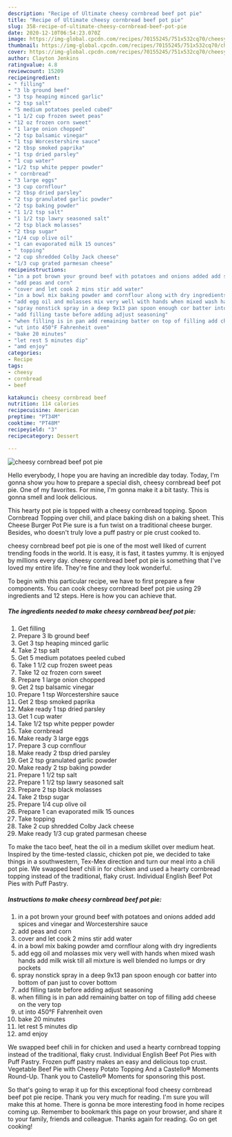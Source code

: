 ```yaml
---
description: "Recipe of Ultimate cheesy cornbread beef pot pie"
title: "Recipe of Ultimate cheesy cornbread beef pot pie"
slug: 358-recipe-of-ultimate-cheesy-cornbread-beef-pot-pie
date: 2020-12-10T06:54:23.070Z
image: https://img-global.cpcdn.com/recipes/70155245/751x532cq70/cheesy-cornbread-beef-pot-pie-recipe-main-photo.jpg
thumbnail: https://img-global.cpcdn.com/recipes/70155245/751x532cq70/cheesy-cornbread-beef-pot-pie-recipe-main-photo.jpg
cover: https://img-global.cpcdn.com/recipes/70155245/751x532cq70/cheesy-cornbread-beef-pot-pie-recipe-main-photo.jpg
author: Clayton Jenkins
ratingvalue: 4.8
reviewcount: 15209
recipeingredient:
- " filling"
- "3 lb ground beef"
- "3 tsp heaping minced garlic"
- "2 tsp salt"
- "5 medium potatoes peeled cubed"
- "1 1/2 cup frozen sweet peas"
- "12 oz frozen corn sweet"
- "1 large onion chopped"
- "2 tsp balsamic vinegar"
- "1 tsp Worcestershire sauce"
- "2 tbsp smoked paprika"
- "1 tsp dried parsley"
- "1 cup water"
- "1/2 tsp white pepper powder"
- " cornbread"
- "3 large eggs"
- "3 cup cornflour"
- "2 tbsp dried parsley"
- "2 tsp granulated garlic powder"
- "2 tsp baking powder"
- "1 1/2 tsp salt"
- "1 1/2 tsp lawry seasoned salt"
- "2 tsp black molasses"
- "2 tbsp sugar"
- "1/4 cup olive oil"
- "1 can evaporated milk 15 ounces"
- " topping"
- "2 cup shredded Colby Jack cheese"
- "1/3 cup grated parmesan cheese"
recipeinstructions:
- "in a pot brown your ground beef with potatoes and onions added add spices and vinegar and Worcestershire sauce"
- "add peas and corn"
- "cover and let cook 2 mins stir add water"
- "in a bowl mix baking powder amd cornflour along with dry ingredients"
- "add egg oil and molasses mix very well with hands when mixed wash hands add milk wisk till all mixture is well blended no lumps or dry pockets"
- "spray nonstick spray in a deep 9x13 pan spoon enough cor batter into bottom of pan just to cover bottom"
- "add filling taste before adding adjust seasoning"
- "when filling is in pan add remaining batter on top of filling add cheese on the very top"
- "ut into 450°F Fahrenheit oven"
- "bake 20 minutes"
- "let rest 5 minutes dip"
- "amd enjoy"
categories:
- Recipe
tags:
- cheesy
- cornbread
- beef

katakunci: cheesy cornbread beef 
nutrition: 114 calories
recipecuisine: American
preptime: "PT34M"
cooktime: "PT48M"
recipeyield: "3"
recipecategory: Dessert

---
```



![cheesy cornbread beef pot pie](https://img-global.cpcdn.com/recipes/70155245/751x532cq70/cheesy-cornbread-beef-pot-pie-recipe-main-photo.jpg)

Hello everybody, I hope you are having an incredible day today. Today, I'm gonna show you how to prepare a special dish, cheesy cornbread beef pot pie. One of my favorites. For mine, I'm gonna make it a bit tasty. This is gonna smell and look delicious.

This hearty pot pie is topped with a cheesy cornbread topping. Spoon Cornbread Topping over chili, and place baking dish on a baking sheet. This Cheese Burger Pot Pie sure is a fun twist on a traditional cheese burger. Besides, who doesn&#39;t truly love a puff pastry or pie crust cooked to.

cheesy cornbread beef pot pie is one of the most well liked of current trending foods in the world. It is easy, it is fast, it tastes yummy. It is enjoyed by millions every day. cheesy cornbread beef pot pie is something that I've loved my entire life. They're fine and they look wonderful.


To begin with this particular recipe, we have to first prepare a few components. You can cook cheesy cornbread beef pot pie using 29 ingredients and 12 steps. Here is how you can achieve that.

<!--inarticleads1-->

##### The ingredients needed to make cheesy cornbread beef pot pie:

1. Get  filling
1. Prepare 3 lb ground beef
1. Get 3 tsp heaping minced garlic
1. Take 2 tsp salt
1. Get 5 medium potatoes peeled cubed
1. Take 1 1/2 cup frozen sweet peas
1. Take 12 oz frozen corn sweet
1. Prepare 1 large onion chopped
1. Get 2 tsp balsamic vinegar
1. Prepare 1 tsp Worcestershire sauce
1. Get 2 tbsp smoked paprika
1. Make ready 1 tsp dried parsley
1. Get 1 cup water
1. Take 1/2 tsp white pepper powder
1. Take  cornbread
1. Make ready 3 large eggs
1. Prepare 3 cup cornflour
1. Make ready 2 tbsp dried parsley
1. Get 2 tsp granulated garlic powder
1. Make ready 2 tsp baking powder
1. Prepare 1 1/2 tsp salt
1. Prepare 1 1/2 tsp lawry seasoned salt
1. Prepare 2 tsp black molasses
1. Take 2 tbsp sugar
1. Prepare 1/4 cup olive oil
1. Prepare 1 can evaporated milk 15 ounces
1. Take  topping
1. Take 2 cup shredded Colby Jack cheese
1. Make ready 1/3 cup grated parmesan cheese


To make the taco beef, heat the oil in a medium skillet over medium heat. Inspired by the time-tested classic, chicken pot pie, we decided to take things in a southwestern, Tex-Mex direction and turn our meal into a chili pot pie. We swapped beef chili in for chicken and used a hearty cornbread topping instead of the traditional, flaky crust. Individual English Beef Pot Pies with Puff Pastry. 

<!--inarticleads2-->

##### Instructions to make cheesy cornbread beef pot pie:

1. in a pot brown your ground beef with potatoes and onions added add spices and vinegar and Worcestershire sauce
1. add peas and corn
1. cover and let cook 2 mins stir add water
1. in a bowl mix baking powder amd cornflour along with dry ingredients
1. add egg oil and molasses mix very well with hands when mixed wash hands add milk wisk till all mixture is well blended no lumps or dry pockets
1. spray nonstick spray in a deep 9x13 pan spoon enough cor batter into bottom of pan just to cover bottom
1. add filling taste before adding adjust seasoning
1. when filling is in pan add remaining batter on top of filling add cheese on the very top
1. ut into 450°F Fahrenheit oven
1. bake 20 minutes
1. let rest 5 minutes dip
1. amd enjoy


We swapped beef chili in for chicken and used a hearty cornbread topping instead of the traditional, flaky crust. Individual English Beef Pot Pies with Puff Pastry. Frozen puff pastry makes an easy and delicious top crust. Vegetable Beef Pie with Cheesy Potato Topping And a Castello® Moments Round-Up. Thank you to Castello® Moments for sponsoring this post. 

So that's going to wrap it up for this exceptional food cheesy cornbread beef pot pie recipe. Thank you very much for reading. I'm sure you will make this at home. There is gonna be more interesting food in home recipes coming up. Remember to bookmark this page on your browser, and share it to your family, friends and colleague. Thanks again for reading. Go on get cooking!

